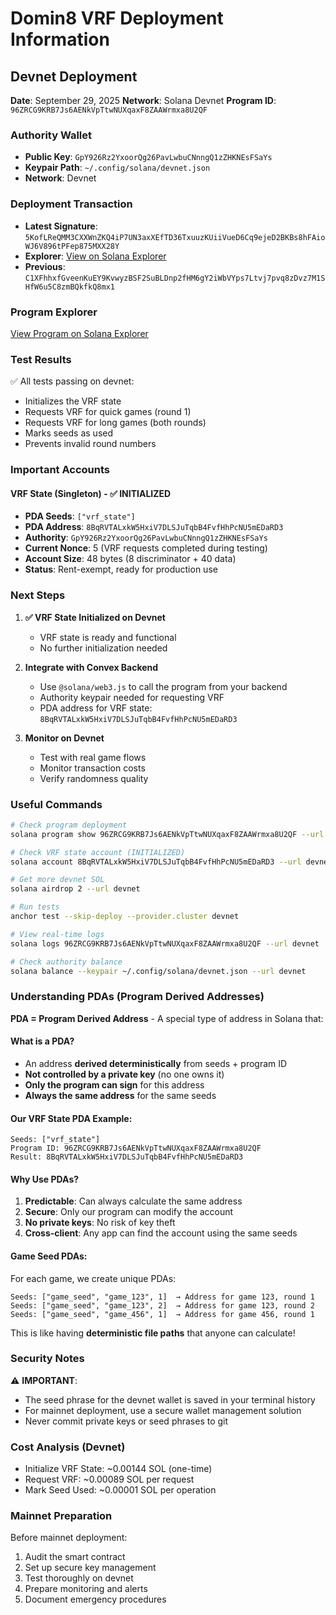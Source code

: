 # Domin8 VRF Deployment Information

## Devnet Deployment

**Date**: September 29, 2025
**Network**: Solana Devnet
**Program ID**: `96ZRCG9KRB7Js6AENkVpTtwNUXqaxF8ZAAWrmxa8U2QF`

### Authority Wallet
- **Public Key**: `GpY926Rz2YxoorQg26PavLwbuCNnngQ1zZHKNEsFSaYs`
- **Keypair Path**: `~/.config/solana/devnet.json`
- **Network**: Devnet

### Deployment Transaction
- **Latest Signature**: `5KofLReQMM3CXXWnZKQ4iP7UN3axXEfTD36TxuuzKUiiVueD6Cq9ejeD2BKBs8hFAioWJ6V896tPFep875MXX28Y`
- **Explorer**: [View on Solana Explorer](https://explorer.solana.com/tx/5KofLReQMM3CXXWnZKQ4iP7UN3axXEfTD36TxuuzKUiiVueD6Cq9ejeD2BKBs8hFAioWJ6V896tPFep875MXX28Y?cluster=devnet)
- **Previous**: `C1XFhhxfGveenKuEY9KvwyzBSF2SuBLDnp2fHM6gY2iWbVYps7Ltvj7pvq8zDvz7M1SHfW6u5C8zmBQkfkQ8mx1`

### Program Explorer
[View Program on Solana Explorer](https://explorer.solana.com/address/96ZRCG9KRB7Js6AENkVpTtwNUXqaxF8ZAAWrmxa8U2QF?cluster=devnet)

### Test Results
✅ All tests passing on devnet:
- Initializes the VRF state
- Requests VRF for quick games (round 1)
- Requests VRF for long games (both rounds)
- Marks seeds as used
- Prevents invalid round numbers

### Important Accounts

#### VRF State (Singleton) - ✅ INITIALIZED
- **PDA Seeds**: `["vrf_state"]`
- **PDA Address**: `8BqRVTALxkW5HxiV7DLSJuTqbB4FvfHhPcNU5mEDaRD3`
- **Authority**: `GpY926Rz2YxoorQg26PavLwbuCNnngQ1zZHKNEsFSaYs`
- **Current Nonce**: 5 (VRF requests completed during testing)
- **Account Size**: 48 bytes (8 discriminator + 40 data)
- **Status**: Rent-exempt, ready for production use

### Next Steps

1. **✅ VRF State Initialized on Devnet**
   - VRF state is ready and functional
   - No further initialization needed

2. **Integrate with Convex Backend**
   - Use `@solana/web3.js` to call the program from your backend
   - Authority keypair needed for requesting VRF
   - PDA address for VRF state: `8BqRVTALxkW5HxiV7DLSJuTqbB4FvfHhPcNU5mEDaRD3`

3. **Monitor on Devnet**
   - Test with real game flows
   - Monitor transaction costs
   - Verify randomness quality

### Useful Commands

```bash
# Check program deployment
solana program show 96ZRCG9KRB7Js6AENkVpTtwNUXqaxF8ZAAWrmxa8U2QF --url devnet

# Check VRF state account (INITIALIZED)
solana account 8BqRVTALxkW5HxiV7DLSJuTqbB4FvfHhPcNU5mEDaRD3 --url devnet

# Get more devnet SOL
solana airdrop 2 --url devnet

# Run tests
anchor test --skip-deploy --provider.cluster devnet

# View real-time logs
solana logs 96ZRCG9KRB7Js6AENkVpTtwNUXqaxF8ZAAWrmxa8U2QF --url devnet

# Check authority balance
solana balance --keypair ~/.config/solana/devnet.json --url devnet
```

### Understanding PDAs (Program Derived Addresses)

**PDA = Program Derived Address** - A special type of address in Solana that:

#### What is a PDA?
- An address **derived deterministically** from seeds + program ID
- **Not controlled by a private key** (no one owns it)
- **Only the program can sign** for this address
- **Always the same address** for the same seeds

#### Our VRF State PDA Example:
```
Seeds: ["vrf_state"]
Program ID: 96ZRCG9KRB7Js6AENkVpTtwNUXqaxF8ZAAWrmxa8U2QF
Result: 8BqRVTALxkW5HxiV7DLSJuTqbB4FvfHhPcNU5mEDaRD3
```

#### Why Use PDAs?
1. **Predictable**: Can always calculate the same address
2. **Secure**: Only our program can modify the account
3. **No private keys**: No risk of key theft
4. **Cross-client**: Any app can find the account using the same seeds

#### Game Seed PDAs:
For each game, we create unique PDAs:
```
Seeds: ["game_seed", "game_123", 1]  → Address for game 123, round 1
Seeds: ["game_seed", "game_123", 2]  → Address for game 123, round 2
Seeds: ["game_seed", "game_456", 1]  → Address for game 456, round 1
```

This is like having **deterministic file paths** that anyone can calculate!

### Security Notes

⚠️ **IMPORTANT**:
- The seed phrase for the devnet wallet is saved in your terminal history
- For mainnet deployment, use a secure wallet management solution
- Never commit private keys or seed phrases to git

### Cost Analysis (Devnet)
- Initialize VRF State: ~0.00144 SOL (one-time)
- Request VRF: ~0.00089 SOL per request
- Mark Seed Used: ~0.00001 SOL per operation

### Mainnet Preparation
Before mainnet deployment:
1. Audit the smart contract
2. Set up secure key management
3. Test thoroughly on devnet
4. Prepare monitoring and alerts
5. Document emergency procedures
